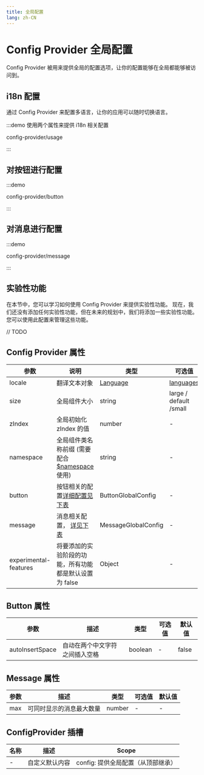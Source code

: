 ```yaml
---
title: 全局配置
lang: zh-CN
---
```


# Config Provider 全局配置

Config Provider 被用来提供全局的配置选项，让你的配置能够在全局都能够被访问到。

## i18n 配置

通过 Config Provider 来配置多语言，让你的应用可以随时切换语言。

:::demo 使用两个属性来提供 i18n 相关配置

config-provider/usage

:::

## 对按钮进行配置

:::demo

config-provider/button

:::

## 对消息进行配置

:::demo

config-provider/message

:::

## 实验性功能

在本节中，您可以学习如何使用 Config Provider 来提供实验性功能。 现在，我们还没有添加任何实验性功能，但在未来的规划中，我们将添加一些实验性功能。 您可以使用此配置来管理这些功能。

// TODO

## Config Provider 属性

| 参数                    | 说明                                                                                                                                     | 类型                                                                                                                                 | 可选值                                                                                     | 默认值                                                                                         |
| --------------------- | -------------------------------------------------------------------------------------------------------------------------------------- | ---------------------------------------------------------------------------------------------------------------------------------- | --------------------------------------------------------------------------------------- | ------------------------------------------------------------------------------------------- |
| locale                | 翻译文本对象                                                                                                                                 | [Language](https://github.com/element-plus/element-plus/blob/a98ff9b40c0c3d2b9959f99919bd8363e3e3c25a/packages/locale/index.ts#L5) | [languages](https://github.com/element-plus/element-plus/tree/dev/packages/locale/lang) | [English](https://github.com/element-plus/element-plus/blob/dev/packages/locale/lang/en.ts) |
| size                  | 全局组件大小                                                                                                                                 | string                                                                                                                             | large / default /small                                                                  | default                                                                                     |
| zIndex                | 全局初始化 zIndex 的值                                                                                                                        | number                                                                                                                             | -                                                                                       | -                                                                                           |
| namespace             | 全局组件类名称前缀 (需要配合 [$namespace](https://github.com/element-plus/element-plus/blob/dev/packages/theme-chalk/src/mixins/config.scss#L1) 使用) | string                                                                                                                             | -                                                                                       | el                                                                                          |
| button                | 按钮相关的配置[详细配置见下表](#button-attributes)                                                                                                   | ButtonGlobalConfig                                                                                                                 | -                                                                                       | 详见下表                                                                                        |
| message               | 消息相关配置， [详见下表](#message-attributes)                                                                                                    | MessageGlobalConfig                                                                                                                | -                                                                                       | 详见下表                                                                                        |
| experimental-features | 将要添加的实验阶段的功能，所有功能都是默认设置为 false                                                                                                         | Object                                                                                                                             | -                                                                                       | -                                                                                           |

## Button 属性

| 参数              | 描述              | 类型      | 可选值 | 默认值   |
| --------------- | --------------- | ------- | --- | ----- |
| autoInsertSpace | 自动在两个中文字符之间插入空格 | boolean | -   | false |

## Message 属性

| 参数  | 描述           | 类型     | 可选值 | 默认值 |
| --- | ------------ | ------ | --- | --- |
| max | 可同时显示的消息最大数量 | number | -   | -   |

## ConfigProvider 插槽

| 名称 | 描述      | Scope                 |
| -- | ------- | --------------------- |
| -  | 自定义默认内容 | config: 提供全局配置（从顶部继承） |

